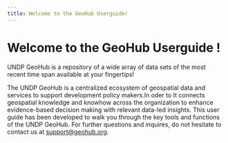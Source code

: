 ```yaml
---
title: Welcome to the GeoHub Userguide!
---
```


# Welcome to the GeoHub Userguide !

<justify> UNDP GeoHub is a repository of a wide array of data sets of the most recent time span available at your fingertips!

The UNDP GeoHub is a centralized ecosystem of geospatial data and services to support development policy makers.In oder to
It connects geospatial knowledge and knowhow across the organization to enhance evidence-based decision making with relevant data-led insights.
This user guide has been developed to walk you through the key tools and functions of the UNDP GeoHub. For further questions and inquires, do not hesitate to contact us at support@geohub.org.
